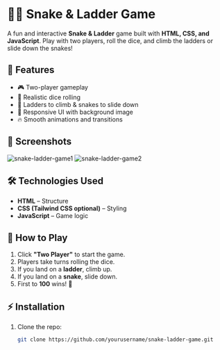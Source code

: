 # 🐍🎲 Snake & Ladder Game  

A fun and interactive **Snake & Ladder** game built with **HTML, CSS, and JavaScript**. Play with two players, roll the dice, and climb the ladders or slide down the snakes!  

## 🚀 Features  
- 🎮 Two-player gameplay  
- 🎲 Realistic dice rolling  
- 🐍 Ladders to climb & snakes to slide down  
- 🎨 Responsive UI with background image  
- 🔥 Smooth animations and transitions  

## 📸 Screenshots  
![snake-ladder-game1](https://github.com/user-attachments/assets/98580c73-f8de-486b-aea8-5b253e856bc6)
![snake-ladder-game2](https://github.com/user-attachments/assets/c8b6519e-3fbb-4e39-bb9b-e42b48c8a1c4)

## 🛠️ Technologies Used  
- **HTML** – Structure  
- **CSS (Tailwind CSS optional)** – Styling  
- **JavaScript** – Game logic  

## 🏁 How to Play  
1. Click **"Two Player"** to start the game.  
2. Players take turns rolling the dice.  
3. If you land on a **ladder**, climb up.  
4. If you land on a **snake**, slide down.  
5. First to **100** wins! 🎉  

## ⚡ Installation  
1. Clone the repo:  
   ```sh
   git clone https://github.com/yourusername/snake-ladder-game.git
